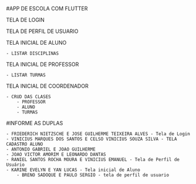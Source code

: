 #APP DE ESCOLA COM FLUTTER

TELA DE LOGIN

TELA DE PERFIL DE USUARIO

TELA INICIAL DE ALUNO

	- LISTAR DISCIPLINAS
		
TELA INICIAL DE PROFESSOR

	- LISTAR TURMAS

TELA INICIAL DE COORDENADOR

	- CRUD DAS CLASES
		- PROFESSOR
		- ALUNO
		- TURMAS


#INFORME AS DUPLAS

	- FRIEDERICH NIETZSCHE E JOSE GUILHERME TEIXEIRA ALVES - Tela de Login
  	- VINICIUS MARQUES DOS SANTOS E CELSO VINICIUS SOUZA SILVA - TELA CADASTRO ALUNO
	- ANTONIO GABRIEL E JOAO GUILHERME
	- JOAO VICTOR AMORIM E LEONARDO DANTAS
 	- RANIEL SANTOS ROCHA MOURA E VINICIUS EMANUEL - Tela de Perfil de Usuário
	- KARINE EVELYN E YAN LUCAS - Tela inicial de Aluno
        - BRENO SADOQUE E PAULO SERGIO - tela de perfil de usuario
